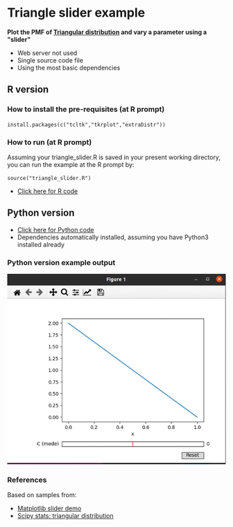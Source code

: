 # Triangle slider example
**Plot the PMF of [Triangular distribution](https://en.wikipedia.org/wiki/Triangular_distribution) and vary a parameter using a "slider"**
* Web server not used
* Single source code file
* Using the most basic dependencies

## R version
### How to install the pre-requisites (at R prompt)
```
install.packages(c("tcltk","tkrplot","extraDistr"))
```
### How to run (at R prompt)
Assuming your triangle_slider.R is saved in your present working directory, you can run the example at the R prompt by:
```
source("triangle_slider.R")
```
* [Click here for R code](https://github.com/bcgov/wps-research/blob/master/doc/emily/triangle_slider.R)


## Python version
* [Click here for Python code](https://github.com/bcgov/wps-research/blob/master/doc/emily/triangle_slider.py)
* Dependencies automatically installed, assuming you have Python3 installed already

### Python version example output
<img src="triangle.gif" width="650">

### References
Based on samples from:
* [Matplotlib slider demo](https://matplotlib.org/stable/gallery/widgets/slider_demo.html)
* [Scipy stats: triangular distribution](https://docs.scipy.org/doc/scipy/reference/generated/scipy.stats.triang.html)
